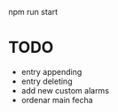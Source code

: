 npm run start

# TODO
- entry appending
- entry deleting
- add new custom alarms
- ordenar main fecha